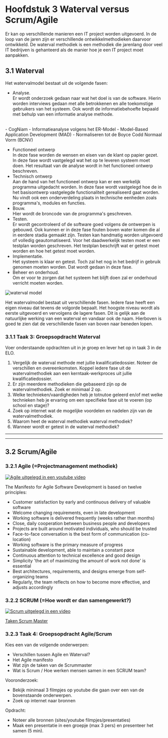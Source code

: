 # Hoofdstuk 3 Waterval versus Scrum/Agile

Er kan op verschillende manieren een IT project worden uitgevoerd. In de loop van de jaren zijn er verschillende ontwikkelmethodieken daarvoor ontwikkeld.
De waterval methodiek is een methodiek die jarenlang door veel IT bedrijven is gehanteerd als de manier hoe je een IT project moet aanpakken.
 

## 3.1 Waterval

Het watervalmodel bestaat uit de volgende fasen:
- Analyse. <br>Er wordt onderzoek gedaan naar wat het doel is van de software. Hierin worden interviews gedaan met alle betrokkenen en alle toekomstige gebruikers van het systeem. Ook wordt de informatiebehoefte bepaald met behulp van een informatie analyse methode.
 <br> 
    - CogNiam
    - Informatieanalyse volgens het ER-Model
    - Model-Based Application Development (MAD)
    - Normaliseren tot de Boyce Codd Normaal Vorm (BCNV)
    
- Functioneel ontwerp <br> In deze fase worden de wensen en eisen van de klant op papier gezet. In deze fase wordt vastgelegd wat het op te leveren systeem moet doen. Het resultaat van de analyse wordt in het functioneel ontwerp beschreven.
- Technisch ontwerp<br> Aan de hand van het functioneel ontwerp kan er een werkelijk programma uitgedacht worden. In deze fase wordt vastgelegd hoe de in het basisontwerp vastgelegde functionaliteit gerealiseerd gaat worden. Nu vindt ook een onderverdeling plaats in technische eenheden zoals programma's, modules en functies.
- Bouw. <br>Hier wordt de broncode van de programma's geschreven.
- Testen. <br>Er wordt gecontroleerd of de software goed volgens de ontwerpen is gebouwd. Ook kunnen er in deze fase fouten boven water komen die al in eerdere stadia gemaakt zijn. Testen kan handmatig worden uitgevoerd of volledig geautomatiseerd. Voor het daadwerkelijk testen moet er een testplan worden geschreven. Het testplan beschrijft wat er getest moet worden en hoe het getest moet worden.
- Implementatie.<br> Het systeem is klaar en getest. Toch zal het nog in het bedrijf in gebruik genomen moeten worden. Dat wordt gedaan in deze fase.
- Beheer en onderhoud. <br>Om er voor te zorgen dat het systeem het blijft doen zal er onderhoud verricht moeten worden.

<img src="https://elo.kw1c.nl/CMS/Studie/811%20ICT-Academie/811%20VakkenInhoud/%5BB.06%20BEH%5D%20Onderhoud%20en%20beheer/Productie/04.%20Aanvullend/400px-Watervalmodel.jpg" alt="waterval model" title="schema waterval model">

Het watervalmodel bestaat uit verschillende fasen. Iedere fase heeft een eigen niveau dat tevens de volgorde bepaalt. Het hoogste niveau wordt als eerste uitgevoerd en vervolgens de lagere fasen. Dit is gelijk aan de natuurlijke werking van een waterval en vandaar ook de naam. Hierboven is goed te zien dat de verschillende fasen van boven naar beneden lopen.

### 3.1.1 Taak 3: Groepsopdracht Waterval

Voer onderstaande opdrachten uit in je groep en lever het op in taak 3 in de ELO.

  1. Vergelijk de waterval methode met jullie kwalificatiedossier. Noteer de verschillen en overeenkomsten. Koppel iedere fase uit de watervalmethodiek aan een kerntaak-werkproces uit jullie kwalificatiedossier.
  2. Er zijn meerdere methodieken die gebaseerd zijn op de watervalmethodiek. Zoek er minimaal 2 op.
  3. Welke technieken/vaardigheden heb je totnutoe geleerd en/of met welke technieken heb je ervaring om een specifieke fase uit te voeren (op school en stage)?
  4. Zoek op internet wat de mogelijke voordelen en nadelen zijn van de watervalmethodiek.
  5. Waarom heet de waterval methodiek waterval methodiek?
  6. Wanneer wordt er getest in de waterval methodiek?

---
---

## 3.2 Scrum/Agile

### 3.2.1 Agile (=Projectmanagement methodiek)

[![Agile uitgelegd in een youtube video](http://img.youtube.com/vi/DvBKevrItcc/0.jpg)](http://www.youtube.com/watch?v=DvBKevrItcc)

The Manifesto for Agile Software Development is based on twelve principles:
- Customer satisfaction by early and continuous delivery of valuable software
- Welcome changing requirements, even in late development
- Working software is delivered frequently (weeks rather than months)
- Close, daily cooperation between business people and developers
- Projects are built around motivated individuals, who should be trusted
- Face-to-face conversation is the best form of communication (co-location)
- Working software is the primary measure of progress
- Sustainable development, able to maintain a constant pace
- Continuous attention to technical excellence and good design
- Simplicity 'the art of maximizing the amount of work not done' is essential
- Best architectures, requirements, and designs emerge from self-organizing teams
- Regularly, the team reflects on how to become more effective, and adjusts accordingly


### 3.2.2 SCRUM (=Hoe wordt er dan samengewerkt?)

[![Scrum uitgelegd in een video](http://img.youtube.com/vi/WxiuE-1ujCM/0.jpg)](http://www.youtube.com/watch?v=WxiuE-1ujCM)

[Taken Scrum Master](https://elo.kw1c.nl/Pages/ViewMP4.aspx?cpsysid=b1fee9a0-96f4-4203-8d74-35a3a83b1fc9)


### 3.2.3 Taak 4: Groepsopdracht Agile/Scrum

Kies een van de volgende onderwerpen:
- Verschillen tussen Agile en Waterval? 
- Het Agile manifesto
- Wat zijn de taken van de Scrummaster
- Wat is Scrum / Hoe werken mensen samen in een SCRUM team?

Vooronderzoek:
- Bekijk minimaal 3 filmpjes op youtube die gaan over een van de bovenstaande onderwerpen.
- Zoek op internet naar bronnen

Opdracht:
- Noteer alle bronnen (sites/youtube filmpjes/presentaties)
- Maak een presentatie in een groepje (max 3 pers) en presenteer het samen (5 min). 

